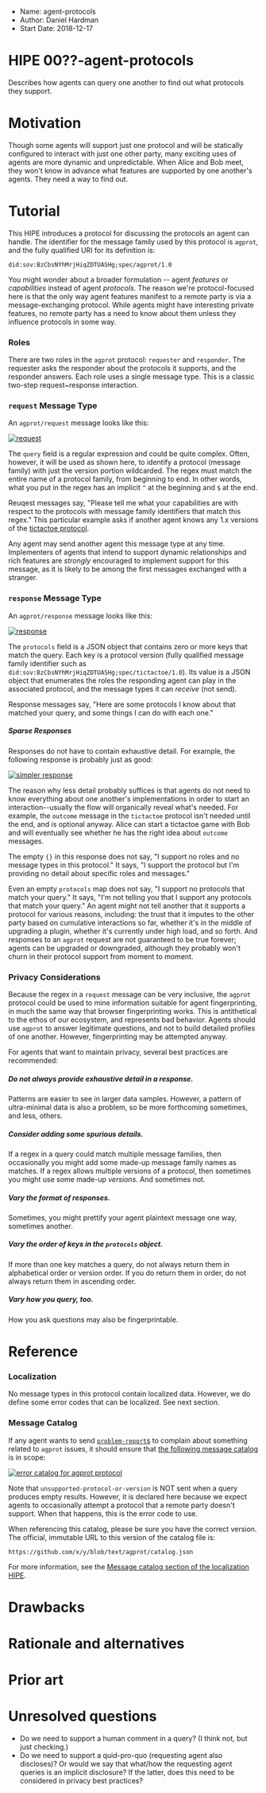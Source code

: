 - Name: agent-protocols
- Author: Daniel Hardman
- Start Date: 2018-12-17

# HIPE 00??-agent-protocols
[summary]: #summary

Describes how agents can query one another to find out what protocols
they support.

# Motivation
[motivation]: #motivation

Though some agents will support just one protocol and will be
statically configured to interact with just one other party, many
exciting uses of agents are more dynamic and unpredictable. When
Alice and Bob meet, they won't know in advance what features are
supported by one another's agents. They need a way to find out.

# Tutorial
[tutorial]: #tutorial

This HIPE introduces a protocol for discussing the protocols an agent
can handle. The identifier for the message family used by this protocol is
`agprot`, and the fully qualified URI for its definition is:

    did:sov:BzCbsNYhMrjHiqZDTUASHg;spec/agprot/1.0
    
You might wonder about a broader formulation -- agent *features* or
*capabilities* instead of agent *protocols*. The reason we're protocol-focused
here is that the only way agent features manifest to a remote party is via a
message-exchanging protocol. While agents might have interesting private
features, no remote party has a need to know about them unless they influence
protocols in some way.

### Roles

There are two roles in the `agprot` protocol: `requester` and
`responder`. The requester asks the responder about the protocols it
 supports, and the responder answers. Each role uses a single message type.
This is a classic two-step request~response interaction.

### `request` Message Type

An `agprot/request` message looks like this:

[![request](request.png)](request.json)

The `query` field is a regular expression and could be quite complex.
Often, however, it will be used as shown here, to identify a protocol
(message family) with just the version portion wildcarded. The regex
must match the entire name of a protocol family, from beginning to end.
In other words, what you put in the regex has an implicit `^` at the
beginning and `$` at the end.

Reuqest messages say, "Please tell me what your capabilities are with
respect to the protocols with message family identifiers that match this
regex." This particular example asks if another agent knows any 1.x
versions of the [tictactoe protocol](x).

Any agent may send another agent this message type at any time.
Implementers of agents that intend to support dynamic relationships
and rich features are *strongly* encouraged to implement support
for this message, as it is likely to be among the first messages
exchanged with a stranger.

### `response` Message Type

An `agprot/response` message looks like this:

[![response](response.png)](response.json)

The `protocols` field is a JSON object that contains zero or more keys that
match the query. Each key is a protocol version (fully qualified message
family identifier such as `did:sov:BzCbsNYhMrjHiqZDTUASHg;spec/tictactoe/1.0`).
Its value is a JSON object that enumerates the roles the responding agent
can play in the associated protocol, and the message types it can *receive*
(not send).

Response messages say, "Here are some protocols I know about that matched
your query, and some things I can do with each one."

##### Sparse Responses

Responses do not have to contain exhaustive detail. For example, the following
response is probably just as good:

[![simpler response](simpler-response.png)](simpler-response.json)

The reason why less detail probably suffices is that agents do not need to
know everything about one another's implementations in order to start an
interaction--usually the flow will organically reveal what's needed. For
example, the `outcome` message in the `tictactoe` protocol isn't needed
until the end, and is optional anyway. Alice can start a tictactoe game
with Bob and will eventually see whether he has the right idea about
`outcome` messages.

The empty `{}` in this response does not say, "I support no roles and no
message types in this protocol." It says, "I support the protocol but
I'm providing no detail about specific roles and messages."

Even an empty `protocols` map does not say, "I support no protocols
that match your query." It says, "I'm not telling you that I support any
protocols that match your query." An agent might not tell another that
it supports a protocol for various reasons, including: the trust that
it imputes to the other party based on cumulative interactions so far,
whether it's in the middle of upgrading a plugin, whether it's currently
under high load, and so forth. And responses to an `agprot` request are
not guaranteed to be true forever; agents can be upgraded or downgraded,
although they probably won't churn in their protocol support from moment
to moment.

### Privacy Considerations

Because the regex in a `request` message can be very inclusive, the `agprot`
protocol could be used to mine information suitable for agent fingerprinting,
in much the same way that browser fingerprinting works. This is antithetical
to the ethos of our ecosystem, and represents bad behavior. Agents should
use `agprot` to answer legitimate questions, and not to build detailed
profiles of one another. However, fingerprinting may be attempted
anyway.

For agents that want to maintain privacy, several best practices are
recommended:

##### Do not always provide exhaustive detail in a response.

Patterns are easier to see in larger data samples. However, a pattern
of ultra-minimal data is also a problem, so be more forthcoming sometimes,
and less, others.

##### Consider adding some spurious details.

If a regex in a query could match multiple message families, then occasionally
you might add some made-up message family names as matches. If a regex
allows multiple versions of a protocol, then sometimes you might use some
made-up *versions*. And sometimes not.

##### Vary the format of responses.

Sometimes, you might prettify your agent plaintext message one way,
sometimes another.

##### Vary the order of keys in the `protocols` object.

If more than one key matches a query, do not always return them in
alphabetical order or version order. If you do return them in order,
do not always return them in ascending order.

##### Vary how you query, too.

How you ask questions may also be fingerprintable.
 
# Reference

### Localization
No message types in this protocol contain localized data. However, we
do define some error codes that can be localized. See next section.

### Message Catalog

If any agent wants to send [`problem-report`s](
https://github.com/hyperledger/indy-hipe/blob/6a5e4fe2d7e14953cd8e3aed07d886176332e696/text/error-handling/README.md#the-problem-report-message-type
) to complain about something related to `agprot` issues, it should
ensure that [the following message catalog](catalog.json) is in scope:

[![error catalog for agprot protocol](catalog.png)](agprot.catalog.json)

Note that `unsupported-protocol-or-version` is NOT sent when a query produces
empty results. However, it is declared here because we expect agents to
occasionally attempt a protocol that a remote party doesn't support. When
that happens, this is the error code to use.

When referencing this catalog, please be sure you have the correct
version. The official, immutable URL to this version of the catalog file
is:

    https://github.com/x/y/blob/text/agprot/catalog.json

For more information, see the [Message catalog section of the localization
HIPE](https://github.com/hyperledger/indy-hipe/blob/95c6261dc6b857a36ceb348276a822dd730a5923/text/localized-messages/README.md#message-codes-and-catalogs).
      
      


# Drawbacks

# Rationale and alternatives

# Prior art

# Unresolved questions

- Do we need to support a human comment in a query? (I think not, but just checking.)
- Do we need to support a quid-pro-quo (requesting agent also discloses)? Or
  would we say that what/how the requesting agent queries is an implicit
  disclosure? If the latter, does this need to be considered in privacy 
  best practices?